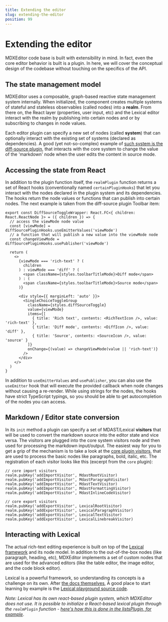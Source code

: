 ```yaml
---
title: Extending the editor
slug: extending-the-editor
position: 99
---
```


# Extending the editor

MDXEditor code base is built with extensibility in mind. In fact, even the core editor behavior is built is a plugin. In here, we will cover the conceptual design of the codebase without touching on the specifics of the API. 

## The state management model

MDXEditor uses a composable, graph-based reactive state management system internally. When initialized, the component creates multiple systems of stateful and stateless observables (called nodes) into a **realm**. 
From there on, the React layer (properties, user input, etc) and the Lexical editor interact with the realm by publishing into certain nodes and or by subscribing to changes in node values. 

Each editor plugin can specify a new set of nodes (called **system**) that can optionally interact with the existing set of systems (declared as dependencies). A good (yet not-so-complex) example of [such system is the diff-source plugin](https://github.com/mdx-editor/editor/blob/plugins/src/plugins/diff-source/index.tsx), that interacts with the core system to change the value of the 'markdown' node when the user edits the content in source mode.

## Accessing the state from React

In addition to the plugin function itself, the `realmPlugin` function returns a set of React hooks (conventionally named `certainPluginHooks`) that let you interact with the nodes declared in the plugin system and its dependencies. The hooks return the node values or functions that can publish into certain nodes. The next example is taken from the diff-source plugin Toolbar item:

```tsx
export const DiffSourceToggleWrapper: React.FC<{ children: React.ReactNode }> = ({ children }) => {
  // access the viewMode node value 
  const [viewMode] = diffSourcePluginHooks.useEmitterValues('viewMode')
  // a function that will publish a new value into the viewMode node
  const changeViewMode = diffSourcePluginHooks.usePublisher('viewMode')

  return (
    <>
      {viewMode === 'rich-text' ? (
        children
      ) : viewMode === 'diff' ? (
        <span className={styles.toolbarTitleMode}>Diff mode</span>
      ) : (
        <span className={styles.toolbarTitleMode}>Source mode</span>
      )}

      <div style={{ marginLeft: 'auto' }}>
        <SingleChoiceToggleGroup
          className={styles.diffSourceToggle}
          value={viewMode}
          items={[
            { title: 'Rich text', contents: <RichTextIcon />, value: 'rich-text' },
            { title: 'Diff mode', contents: <DiffIcon />, value: 'diff' },
            { title: 'Source', contents: <SourceIcon />, value: 'source' }
          ]}
          onChange={(value) => changeViewMode(value || 'rich-text')}
        />
      </div>
    </>
  )
}

```

In addition to `useEmitterValues` and `usePublisher`, you can also use the `useEmitter` hook that will execute the provided callback when node changes without causing a re-render. 
While using strings for the nodes, the hooks have strict TypeScript typings, so you should be able to get autocompletion of the nodes you can access.

## Markdown / Editor state conversion

In its `init` method a plugin can specify a set of MDAST/Lexical **visitors** that will be used to convert the markdown source into the editor state and vice versa. 
The visitors are plugged into the core system visitors node and then used for processing the markdown input/output. 
The easiest way for you to get a grip of the mechanism is to take a look at the [core plugin visitors](https://github.com/mdx-editor/editor/tree/plugins/src/plugins/core), that are used to process the basic nodes like paragraphs, bold, italic, etc. The registration of each visitor looks like this (excerpt from the `core` plugin):

```tsx
// core import visitors
realm.pubKey('addImportVisitor', MdastRootVisitor)
realm.pubKey('addImportVisitor', MdastParagraphVisitor)
realm.pubKey('addImportVisitor', MdastTextVisitor)
realm.pubKey('addImportVisitor', MdastFormattingVisitor)
realm.pubKey('addImportVisitor', MdastInlineCodeVisitor)

// core export visitors
realm.pubKey('addExportVisitor', LexicalRootVisitor)
realm.pubKey('addExportVisitor', LexicalParagraphVisitor)
realm.pubKey('addExportVisitor', LexicalTextVisitor)
realm.pubKey('addExportVisitor', LexicalLinebreakVisitor)
```

## Interacting with Lexical

The actual rich-text editing experience is built on top of the [Lexical framework](https://lexical.dev) and its node model. In addition to the out-of-the-box nodes (like paragraph, heading, etc), MDXEditor implements a set of custom nodes that are used for the advanced editors (like the table editor, the image editor, and the code block editor). 

Lexical is a powerful framework, so understanding its concepts is a challenge on its own. After [the docs themselves](https://lexical.dev/), A good place to start learning by example is the [Lexical playground source code](https://github.com/facebook/lexical/tree/main/packages/lexical-playground).

*Note: Lexical has its own react-based plugin system, which MDXEditor does not use. It is possible to initialize a React-based lexical plugin through the `realmPlugin` function - [here's how this is done in the listsPlugin, for example](https://github.com/mdx-editor/editor/blob/ff717593f32bb76092524006f4a3bd9446b208e8/src/plugins/lists/index.ts#L93-L94)*. 
